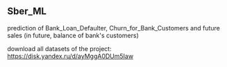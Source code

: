 ## Sber_ML
prediction of Bank_Loan_Defaulter, Churn_for_Bank_Customers and future sales (in future, balance of bank's customers)

download all datasets of the project:
https://disk.yandex.ru/d/ayMggA0DUm5Iaw
